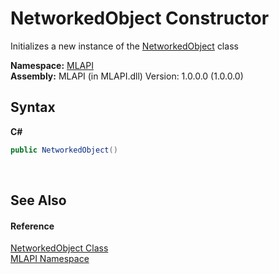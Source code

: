 # NetworkedObject Constructor 
 

Initializes a new instance of the <a href="T_MLAPI_NetworkedObject">NetworkedObject</a> class

**Namespace:**&nbsp;<a href="N_MLAPI">MLAPI</a><br />**Assembly:**&nbsp;MLAPI (in MLAPI.dll) Version: 1.0.0.0 (1.0.0.0)

## Syntax

**C#**<br />
``` C#
public NetworkedObject()
```

<br />

## See Also


#### Reference
<a href="T_MLAPI_NetworkedObject">NetworkedObject Class</a><br /><a href="N_MLAPI">MLAPI Namespace</a><br />